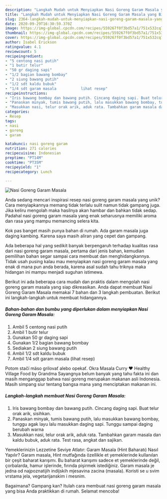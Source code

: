 ```yaml
---
description: "Langkah Mudah untuk Menyiapkan Nasi Goreng Garam Masala yang Bisa Manjain Lidah"
title: "Langkah Mudah untuk Menyiapkan Nasi Goreng Garam Masala yang Bisa Manjain Lidah"
slug: 2364-langkah-mudah-untuk-menyiapkan-nasi-goreng-garam-masala-yang-bisa-manjain-lidah
date: 2020-09-29T16:30:59.370Z
image: https://img-global.cpcdn.com/recipes/559267f0f3bd57a1/751x532cq70/nasi-goreng-garam-masala-foto-resep-utama.jpg
thumbnail: https://img-global.cpcdn.com/recipes/559267f0f3bd57a1/751x532cq70/nasi-goreng-garam-masala-foto-resep-utama.jpg
cover: https://img-global.cpcdn.com/recipes/559267f0f3bd57a1/751x532cq70/nasi-goreng-garam-masala-foto-resep-utama.jpg
author: Isabel Erickson
ratingvalue: 4.1
reviewcount: 5
recipeingredient:
- "5 centong nasi putih"
- "1 butir telur"
- "50 gr daging sapi"
- "1/2 bagian bawang bombay"
- "2 siung bawang putih"
- "1/2 sdt kaldu bubuk"
- "1/4 sdt garam masala           lihat resep"
recipeinstructions:
- "Iris bawang bombay dan bawang putih. Cincang daging sapi. Buat telur orak arik, sisihkan."
- "Panaskan minyak, tumis bawang putih, lalu masukkan bawang bombay, tunggu agak layu lalu masukkan daging sapi. Tunggu sampai daging berubah warna"
- "Masukkan nasi, telur orak arik, aduk rata. Tambahkan garam masala dan kaldu bubuk, aduk rata. Test rasa, angkat dan sajikan."
categories:
- Resep
tags:
- nasi
- goreng
- garam

katakunci: nasi goreng garam 
nutrition: 271 calories
recipecuisine: Indonesian
preptime: "PT14M"
cooktime: "PT35M"
recipeyield: "1"
recipecategory: Lunch

---
```



![Nasi Goreng Garam Masala](https://img-global.cpcdn.com/recipes/559267f0f3bd57a1/751x532cq70/nasi-goreng-garam-masala-foto-resep-utama.jpg)

Anda sedang mencari inspirasi resep nasi goreng garam masala yang unik? Cara menyiapkannya memang tidak terlalu sulit namun tidak gampang juga. Jika keliru mengolah maka hasilnya akan hambar dan bahkan tidak sedap. Padahal nasi goreng garam masala yang enak seharusnya memiliki aroma dan rasa yang mampu memancing selera kita.

Kok pas banget masih punya bahan di rumah. Ada garam masala juga daging kambing. Karena saya masih aliran yang cepet dan gampang.

Ada beberapa hal yang sedikit banyak berpengaruh terhadap kualitas rasa dari nasi goreng garam masala, pertama dari jenis bahan, kemudian pemilihan bahan segar sampai cara membuat dan menghidangkannya. Tidak usah pusing kalau mau menyiapkan nasi goreng garam masala yang enak di mana pun anda berada, karena asal sudah tahu triknya maka hidangan ini mampu menjadi suguhan istimewa.


Berikut ini ada beberapa cara mudah dan praktis dalam mengolah nasi goreng garam masala yang siap dikreasikan. Anda dapat membuat Nasi Goreng Garam Masala memakai 7 bahan dan 3 langkah pembuatan. Berikut ini langkah-langkah untuk membuat hidangannya.

<!--inarticleads1-->

##### Bahan-bahan dan bumbu yang diperlukan dalam menyiapkan Nasi Goreng Garam Masala:

1. Ambil 5 centong nasi putih
1. Ambil 1 butir telur
1. Gunakan 50 gr daging sapi
1. Gunakan 1/2 bagian bawang bombay
1. Sediakan 2 siung bawang putih
1. Ambil 1/2 sdt kaldu bubuk
1. Ambil 1/4 sdt garam masala           (lihat resep)


Potom stačí mäso grilovať alebo opekať. Okra Masala Curry ❤ Healthy Village Food by Grandma Sayangnya belum banyak yang tahu fakta ini dan masih menganggap bahwa nasi goreng merupakan makanan asli Indonesia. Masih simpang siur tentang bangsa mana yang menciptakan makanan ini. 

<!--inarticleads2-->

##### Langkah-langkah membuat Nasi Goreng Garam Masala:

1. Iris bawang bombay dan bawang putih. Cincang daging sapi. Buat telur orak arik, sisihkan.
1. Panaskan minyak, tumis bawang putih, lalu masukkan bawang bombay, tunggu agak layu lalu masukkan daging sapi. Tunggu sampai daging berubah warna
1. Masukkan nasi, telur orak arik, aduk rata. Tambahkan garam masala dan kaldu bubuk, aduk rata. Test rasa, angkat dan sajikan.


Yemeklerinizin Lezzetine Seviye Atlatır: Garam Masala (Hint Baharatı) Nasıl Yapılır? Garam masala, Hint mutfağında özellikle et yemeklerinde kullanılan bir çeşit baharat karışımı. Bu baharat karışımı sadece et yemeklerinde değil, çorbalarda, hamur işlerinde, fırında pişirmek istediğiniz. Garam masala je jedna od najpoznatijih indijskih mjesavina zacina (masala). Koristi se u svim vrstama jela, vegetarijanskim i mesnim. 

Bagaimana? Gampang kan? Itulah cara membuat nasi goreng garam masala yang bisa Anda praktikkan di rumah. Selamat mencoba!
